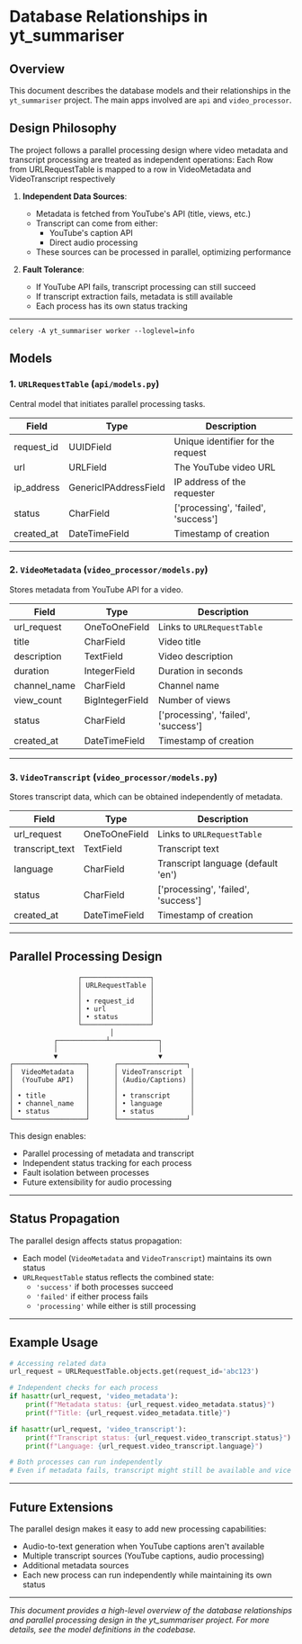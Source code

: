 # Database Relationships in yt_summariser

## Overview
This document describes the database models and their relationships in the `yt_summariser` project. The main apps involved are `api` and `video_processor`.

## Design Philosophy
The project follows a parallel processing design where video metadata and transcript processing are treated as independent operations:
Each Row from URLRequestTable is mapped to a row in VideoMetadata and VideoTranscript respectively

1. **Independent Data Sources**:
   - Metadata is fetched from YouTube's API (title, views, etc.)
   - Transcript can come from either:
     - YouTube's caption API
     - Direct audio processing
   - These sources can be processed in parallel, optimizing performance

2. **Fault Tolerance**:
   - If YouTube API fails, transcript processing can still succeed
   - If transcript extraction fails, metadata is still available
   - Each process has its own status tracking

---

`celery -A yt_summariser worker --loglevel=info`

## Models

### 1. `URLRequestTable` (`api/models.py`)
Central model that initiates parallel processing tasks.

| Field        | Type           | Description                       |
|--------------|----------------|-----------------------------------|
| request_id   | UUIDField      | Unique identifier for the request |
| url          | URLField       | The YouTube video URL             |
| ip_address   | GenericIPAddressField | IP address of the requester |
| status       | CharField      | ['processing', 'failed', 'success'] |
| created_at   | DateTimeField  | Timestamp of creation             |

---

### 2. `VideoMetadata` (`video_processor/models.py`)
Stores metadata from YouTube API for a video.

| Field        | Type           | Description                       |
|--------------|----------------|-----------------------------------|
| url_request  | OneToOneField  | Links to `URLRequestTable`        |
| title        | CharField      | Video title                       |
| description  | TextField      | Video description                 |
| duration     | IntegerField   | Duration in seconds               |
| channel_name | CharField      | Channel name                      |
| view_count   | BigIntegerField| Number of views                   |
| status       | CharField      | ['processing', 'failed', 'success'] |
| created_at   | DateTimeField  | Timestamp of creation             |

---

### 3. `VideoTranscript` (`video_processor/models.py`)
Stores transcript data, which can be obtained independently of metadata.

| Field           | Type           | Description                       |
|-----------------|----------------|-----------------------------------|
| url_request     | OneToOneField  | Links to `URLRequestTable`        |
| transcript_text | TextField      | Transcript text                   |
| language        | CharField      | Transcript language (default 'en')|
| status          | CharField      | ['processing', 'failed', 'success'] |
| created_at      | DateTimeField  | Timestamp of creation             |

---

## Parallel Processing Design

```
                 ┌─────────────────┐
                 │ URLRequestTable │
                 │                 │
                 │ • request_id    │
                 │ • url           │
                 │ • status        │
                 └─────────────────┘
                         │
           ┌────────────┴────────────┐
           │                         │
           ▼                         ▼
┌──────────────────┐      ┌─────────────────┐
│  VideoMetadata   │      │ VideoTranscript  │
│  (YouTube API)   │      │ (Audio/Captions) │
│                  │      │                  │
│ • title          │      │ • transcript     │
│ • channel_name   │      │ • language       │
│ • status         │      │ • status         │
└──────────────────┘      └─────────────────┘
```

This design enables:
- Parallel processing of metadata and transcript
- Independent status tracking for each process
- Fault isolation between processes
- Future extensibility for audio processing

---

## Status Propagation

The parallel design affects status propagation:
- Each model (`VideoMetadata` and `VideoTranscript`) maintains its own status
- `URLRequestTable` status reflects the combined state:
  - `'success'` if both processes succeed
  - `'failed'` if either process fails
  - `'processing'` while either is still processing

---

## Example Usage

```python
# Accessing related data
url_request = URLRequestTable.objects.get(request_id='abc123')

# Independent checks for each process
if hasattr(url_request, 'video_metadata'):
    print(f"Metadata status: {url_request.video_metadata.status}")
    print(f"Title: {url_request.video_metadata.title}")

if hasattr(url_request, 'video_transcript'):
    print(f"Transcript status: {url_request.video_transcript.status}")
    print(f"Language: {url_request.video_transcript.language}")

# Both processes can run independently
# Even if metadata fails, transcript might still be available and vice versa
```

---

## Future Extensions

The parallel design makes it easy to add new processing capabilities:
- Audio-to-text generation when YouTube captions aren't available
- Multiple transcript sources (YouTube captions, audio processing)
- Additional metadata sources
- Each new process can run independently while maintaining its own status

---

*This document provides a high-level overview of the database relationships and parallel processing design in the yt_summariser project. For more details, see the model definitions in the codebase.* 
